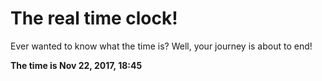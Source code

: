 # The real time clock!

Ever wanted to know what the time is? Well, your journey is about to end!

**The time is Nov 22, 2017, 18:45**
